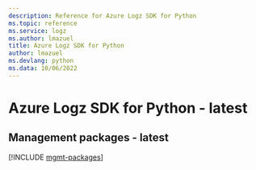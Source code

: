```yaml
---
description: Reference for Azure Logz SDK for Python
ms.topic: reference
ms.service: logz
ms.author: lmazuel
title: Azure Logz SDK for Python
author: lmazuel
ms.devlang: python
ms.data: 10/06/2022
---
```

# Azure Logz SDK for Python - latest

## Management packages - latest
[!INCLUDE [mgmt-packages](logz-mgmt-index.md)]